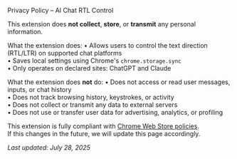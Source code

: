 Privacy Policy – AI Chat RTL Control

This extension does **not collect**, **store**, or **transmit** any personal information.

What the extension does:
• Allows users to control the text direction (RTL/LTR) on supported chat platforms  
• Saves local settings using Chrome's `chrome.storage.sync`  
• Only operates on declared sites: ChatGPT and Claude

What the extension does **not** do:
• Does not access or read user messages, inputs, or chat history  
• Does not track browsing history, keystrokes, or activity  
• Does not collect or transmit any data to external servers  
• Does not use or transfer user data for advertising, analytics, or profiling

This extension is fully compliant with [Chrome Web Store policies](https://developer.chrome.com/docs/webstore/program_policies/).  
If this changes in the future, we will update this page accordingly.

*Last updated: July 28, 2025*
